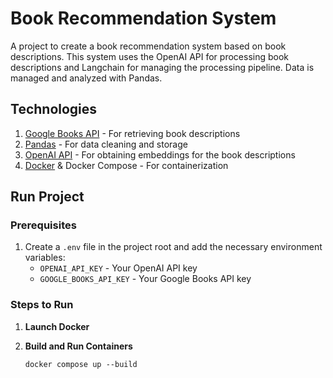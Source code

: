 # Book Recommendation System

A project to create a book recommendation system based on book descriptions. This system uses the OpenAI API for processing book descriptions and Langchain for managing the processing pipeline. Data is managed and analyzed with Pandas.

## Technologies

1. [Google Books API](https://developers.google.com/books/docs/v1/getting_started) - For retrieving book descriptions
2. [Pandas](https://pandas.pydata.org/) - For data cleaning and storage
3. [OpenAI API](https://beta.openai.com/docs/) - For obtaining embeddings for the book descriptions
5. [Docker](https://docs.docker.com/engine/install/) & Docker Compose - For containerization



## Run Project

### Prerequisites

1. Create a `.env` file in the project root and add the necessary environment variables:
   - `OPENAI_API_KEY` - Your OpenAI API key
   - `GOOGLE_BOOKS_API_KEY` - Your Google Books API key

### Steps to Run

1. **Launch Docker**

2. **Build and Run Containers**

   ```shell
   docker compose up --build
